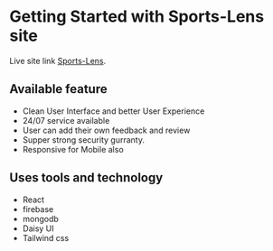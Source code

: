# Getting Started with Sports-Lens site 

Live site link [Sports-Lens](https://sports-lens-assignment.web.app).

## Available feature 

- Clean User Interface and better User Experience
- 24/07 service available
- User can add their own feedback and review
- Supper strong security gurranty.
- Responsive for Mobile also


## Uses tools and technology
-  React
- firebase
- mongodb
- Daisy UI
- Tailwind css




